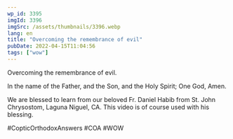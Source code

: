 ```yaml
---
wp_id: 3395
imgId: 3396
imgSrc: /assets/thumbnails/3396.webp
lang: en
title: "Overcoming the remembrance of evil"
pubDate: 2022-04-15T11:04:56
tags: ["wow"]
---
```


<!-- page: 6 -->

<p>Overcoming the remembrance of evil.</p>
<p>In the name of the Father, and the Son, and the Holy Spirit; One God, Amen. </p>
<p>We are blessed to learn from our beloved Fr. Daniel Habib from St. John Chrysostom, Laguna Niguel, CA. This video is of course used with his blessing.</p>
<p>#CopticOrthodoxAnswers #COA #WOW</p>
